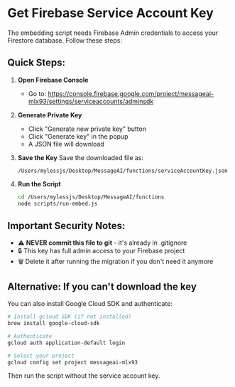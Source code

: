 # Get Firebase Service Account Key

The embedding script needs Firebase Admin credentials to access your Firestore database. Follow these steps:

## Quick Steps:

1. **Open Firebase Console**
   - Go to: https://console.firebase.google.com/project/messageai-mlx93/settings/serviceaccounts/adminsdk
   
2. **Generate Private Key**
   - Click "Generate new private key" button
   - Click "Generate key" in the popup
   - A JSON file will download

3. **Save the Key**
   Save the downloaded file as:
   ```
   /Users/mylessjs/Desktop/MessageAI/functions/serviceAccountKey.json
   ```

4. **Run the Script**
   ```bash
   cd /Users/mylessjs/Desktop/MessageAI/functions
   node scripts/run-embed.js
   ```

## Important Security Notes:
- ⚠️ **NEVER commit this file to git** - it's already in .gitignore
- 🔒 This key has full admin access to your Firebase project
- 🗑️ Delete it after running the migration if you don't need it anymore

## Alternative: If you can't download the key
You can also install Google Cloud SDK and authenticate:
```bash
# Install gcloud SDK (if not installed)
brew install google-cloud-sdk

# Authenticate
gcloud auth application-default login

# Select your project
gcloud config set project messageai-mlx93
```

Then run the script without the service account key.
